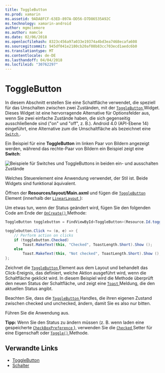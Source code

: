 ```yaml
---
title: ToggleButton
ms.prod: xamarin
ms.assetid: 9ADA8FCF-63ED-897A-DD56-D7D86535A92C
ms.technology: xamarin-android
author: mgmclemore
ms.author: mamcle
ms.date: 02/06/2018
ms.openlocfilehash: 8323c456a97a033e19374a4bd3ea7468ecafa608
ms.sourcegitcommit: 945df041e2180cb20af08b83cc703ecd1aedc6b0
ms.translationtype: MT
ms.contentlocale: de-DE
ms.lasthandoff: 04/04/2018
ms.locfileid: "30762297"
---
```

# <a name="togglebutton"></a>ToggleButton

In diesem Abschnitt erstellen Sie eine Schaltfläche verwendet, die speziell für das Umschalten zwischen zwei Zuständen, mit der [ `ToggleButton` ](https://developer.xamarin.com/api/type/Android.Widget.ToggleButton/) Widget. Dieses Widget ist eine hervorragende Alternative für Optionsfelder aus, wenn Sie zwei einfache Zustände haben, die sich gegenseitig ausschließende sind ("on" und "off", z. B.). Android 4.0 (API-Ebene 14) eingeführt, eine Alternative zum die Umschaltfläche als bezeichnet eine [ `Switch` ](https://developer.xamarin.com/api/type/Android.Widget.Switch/).

Ein Beispiel für eine **ToggleButton** im linken Paar von Bildern angezeigt werden, während das rechte-Paar von Bildern ein Beispiel zeigt eine **Switch**:

![Beispiele für Switches und ToggleButtons in beiden ein- und ausschalten Zustände](toggle-button-images/togglebutton-switch.png)  

Welches Steuerelement eine Anwendung verwendet, der Stil ist. Beide Widgets sind funktional äquivalent.

Öffnen der **Resources/layout/Main.axml** und fügen die [ `ToggleButton` ](https://developer.xamarin.com/api/type/Android.Widget.ToggleButton/) Element (innerhalb der [ `LinearLayout` ](https://developer.xamarin.com/api/type/Android.Widget.LinearLayout/)):

Um etwas tun, wenn der Status geändert wird, fügen Sie den folgenden Code am Ende der [ `OnCreate()` ](https://developer.xamarin.com/api/member/Android.App.Activity.OnCreate/p/Android.OS.Bundle/Android.OS.PersistableBundle) Methode:

```csharp
ToggleButton togglebutton = FindViewById<ToggleButton>(Resource.Id.togglebutton);

togglebutton.Click += (o, e) => {
    // Perform action on clicks
    if (togglebutton.Checked)
        Toast.MakeText(this, "Checked", ToastLength.Short).Show ();
    else
        Toast.MakeText(this, "Not checked", ToastLength.Short).Show ();
};
```

Zeichnet die [ `ToggleButton` ](https://developer.xamarin.com/api/type/Android.Widget.ToggleButton/) Element aus dem Layout und behandelt das Click-Ereignis, das definiert, welche Aktion ausgeführt wird, wenn die Schaltfläche geklickt wird. In diesem Beispiel wird die Methode überprüft den neuen Status der Schaltfläche, und zeigt eine [ `Toast` ](https://developer.xamarin.com/api/type/Android.Widget.Toast/) Meldung, die den aktuellen Status angibt.

Beachten Sie, dass die [ `ToggleButton` ](https://developer.xamarin.com/api/type/Android.Widget.ToggleButton/) Handles, die ihren eigenen Zustand zwischen checked und unchecked, ändern, damit Sie es also nur bitten.

Führen Sie die Anwendung aus.


**Tipp:** Wenn Sie den Status zu ändern müssen (z. B. wenn laden eine gespeicherte [ `CheckBoxPreference` ](https://developer.xamarin.com/api/type/Android.Preferences.CheckBoxPreference/)), verwenden Sie die [ `Checked` ](https://developer.xamarin.com/api/property/Android.Widget.CompoundButton.Checked/) Setter für eine Eigenschaft oder [ `Toggle()` ](https://developer.xamarin.com/api/member/Android.Widget.CompoundButton.Toggle/) Methode.


## <a name="related-links"></a>Verwandte Links

- [ToggleButton](http://developer.android.com/reference/android/widget/ToggleButton.html)
- [Schalter](http://developer.android.com/reference/android/widget/Switch.html)
